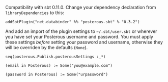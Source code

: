 Compatibility with sbt 0.11.0. Change your dependency declaration from
`libraryDependencies` to this:

    addSbtPlugin("net.databinder" %% "posterous-sbt" % "0.3.2")

And add an import of the plugin settings to `~/.sbt/user.sbt` or
wherever you have set your Posterous username and password. You must
apply these settings *before* setting your password and username,
otherwise they will be overriden by the defaults (`None`).

    seq(posterous.Publish.posterousSettings :_*)

    (email in Posterous) := Some("you@example.com")

    (password in Posterous) := Some("urpassword")
